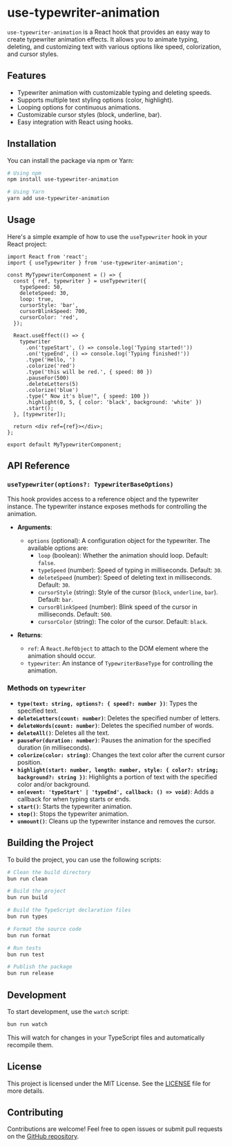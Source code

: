 # use-typewriter-animation

`use-typewriter-animation` is a React hook that provides an easy way to create typewriter animation effects. It allows you to animate typing, deleting, and customizing text with various options like speed, colorization, and cursor styles.

## Features

- Typewriter animation with customizable typing and deleting speeds.
- Supports multiple text styling options (color, highlight).
- Looping options for continuous animations.
- Customizable cursor styles (block, underline, bar).
- Easy integration with React using hooks.

## Installation

You can install the package via npm or Yarn:

```bash
# Using npm
npm install use-typewriter-animation

# Using Yarn
yarn add use-typewriter-animation
```

## Usage

Here's a simple example of how to use the `useTypewriter` hook in your React project:

```tsx
import React from 'react';
import { useTypewriter } from 'use-typewriter-animation';

const MyTypewriterComponent = () => {
  const { ref, typewriter } = useTypewriter({
    typeSpeed: 50,
    deleteSpeed: 30,
    loop: true,
    cursorStyle: 'bar',
    cursorBlinkSpeed: 700,
    cursorColor: 'red',
  });

  React.useEffect(() => {
    typewriter
      .on('typeStart', () => console.log('Typing started!'))
      .on('typeEnd', () => console.log('Typing finished!'))
      .type('Hello, ')
      .colorize('red')
      .type('this will be red.', { speed: 80 })
      .pauseFor(500)
      .deleteLetters(5)
      .colorize('blue')
      .type(" Now it's blue!", { speed: 100 })
      .highlight(0, 5, { color: 'black', background: 'white' })
      .start();
  }, [typewriter]);

  return <div ref={ref}></div>;
};

export default MyTypewriterComponent;
```

## API Reference

### `useTypewriter(options?: TypewriterBaseOptions)`

This hook provides access to a reference object and the typewriter instance. The typewriter instance exposes methods for controlling the animation.

- **Arguments**:

  - `options` (optional): A configuration object for the typewriter. The available options are:
    - `loop` (boolean): Whether the animation should loop. Default: `false`.
    - `typeSpeed` (number): Speed of typing in milliseconds. Default: `30`.
    - `deleteSpeed` (number): Speed of deleting text in milliseconds. Default: `30`.
    - `cursorStyle` (string): Style of the cursor (`block`, `underline`, `bar`). Default: `bar`.
    - `cursorBlinkSpeed` (number): Blink speed of the cursor in milliseconds. Default: `500`.
    - `cursorColor` (string): The color of the cursor. Default: `black`.

- **Returns**:
  - `ref`: A `React.RefObject` to attach to the DOM element where the animation should occur.
  - `typewriter`: An instance of `TypewriterBaseType` for controlling the animation.

### Methods on `typewriter`

- **`type(text: string, options?: { speed?: number })`**: Types the specified text.
- **`deleteLetters(count: number)`**: Deletes the specified number of letters.
- **`deleteWords(count: number)`**: Deletes the specified number of words.
- **`deleteAll()`**: Deletes all the text.
- **`pauseFor(duration: number)`**: Pauses the animation for the specified duration (in milliseconds).
- **`colorize(color: string)`**: Changes the text color after the current cursor position.
- **`highlight(start: number, length: number, style: { color?: string; background?: string })`**: Highlights a portion of text with the specified color and/or background.
- **`on(event: 'typeStart' | 'typeEnd', callback: () => void)`**: Adds a callback for when typing starts or ends.
- **`start()`**: Starts the typewriter animation.
- **`stop()`**: Stops the typewriter animation.
- **`unmount()`**: Cleans up the typewriter instance and removes the cursor.

## Building the Project

To build the project, you can use the following scripts:

```bash
# Clean the build directory
bun run clean

# Build the project
bun run build

# Build the TypeScript declaration files
bun run types

# Format the source code
bun run format

# Run tests
bun run test

# Publish the package
bun run release
```

## Development

To start development, use the `watch` script:

```bash
bun run watch
```

This will watch for changes in your TypeScript files and automatically recompile them.

## License

This project is licensed under the MIT License. See the [LICENSE](https://github.com/doguyilmaz/use-typewriter-animation/blob/main/LICENSE) file for more details.

## Contributing

Contributions are welcome! Feel free to open issues or submit pull requests on the [GitHub repository](https://github.com/doguyilmaz/use-typewriter-animation).
